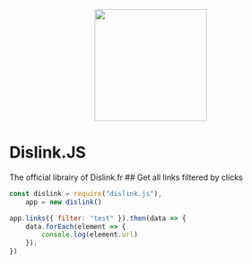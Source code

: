 <div align="center">
  <a href="https://dislink.fr"><img width="200" src="https://dislink.fr/img/logo.png"></a>
</div>
<h1>Dislink.JS</h1>
The official librairy of Dislink.fr
## Get all links filtered by clicks

```js
const dislink = require("dislink.js"),
    app = new dislink()

app.links({ filter: "test" }).then(data => {
    data.forEach(element => {
        console.log(element.url)
    });
})
```

